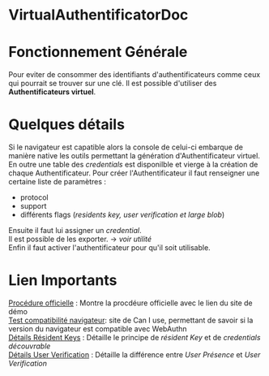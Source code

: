# VirtualAuthentificatorDoc

# Fonctionnement Générale
Pour eviter de consommer des identifiants d'authentificateurs comme ceux qui pourrait se trouver sur une clé. 
Il est possible d'utiliser des **Authentificateurs virtuel**.

# Quelques détails

Si le navigateur est capatible alors la console de celui-ci embarque de manière native les outils permettant la génération d'Authentificateur virtuel.  
En outre une table des *credentials* est disponilble et vierge à la création de chaque Authentificateur. 
Pour créer l'Authentificateur il faut renseigner une certaine liste de paramètres : 
- protocol
- support
- différents flags (*residents key, user verification et large blob*)

Ensuite il faut lui assigner un *credential*.  
Il est possible de les exporter. -> *voir utilité*  
Enfin il faut activer l'authentificateur pour qu'il soit utilisable.

# Lien Importants
[Procédure officielle](https://developer.chrome.com/docs/devtools/webauthn/) : Montre la procdéure officielle avec le lien du site de démo  
[Test compatibilité navigateur](https://caniuse.com/?search=WebAuthn): site de Can I use, permettant de savoir si la version du navigateur est compatible avec WebAuthn  
[Détails Résident Keys](https://developers.yubico.com/WebAuthn/WebAuthn_Developer_Guide/Resident_Keys.html) : Détaille le principe de *résident Key* et de *credentials découvrable*  
[Détails User Verification](https://developers.yubico.com/WebAuthn/WebAuthn_Developer_Guide/User_Presence_vs_User_Verification.html) : Détaille la différence entre *User Présence* et *User Verification*